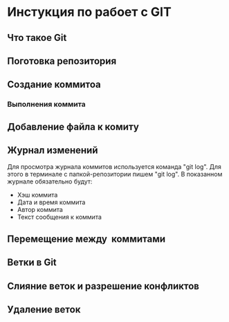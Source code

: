 # Инстукция по рабоет с GIT

## Что такое Git

## Поготовка репозитория

## Создание коммитоа

### Выполнения коммита

## Добавление файла к комиту

## Журнал изменений 
Для просмотра журнала коммитов используется команда "git log". Для этого в терминале с папкой-репозитории пишем "git log". В показанном журнале обязательно будут:
* Хэш коммита 
* Дата и время коммита
* Автор коммита
* Текст сообщения к коммита

## Перемещение между  коммитами

## Ветки в Git

## Слияние веток и разрешение конфликтов

## Удаление веток
